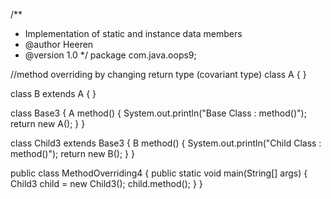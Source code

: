 /**
 * Implementation of static and instance data members
 * @author Heeren
 * @version 1.0
 */
package com.java.oops9;

//method overriding by changing return type (covariant type) 
class A {
}

class B extends A {
}

class Base3 {
	A method() {
		System.out.println("Base Class : method()");
		return new A();
	}
}

class Child3 extends Base3 {
	B method() {
		System.out.println("Child Class : method()");
		return new B();
	}
}

public class MethodOverriding4 {
	public static void main(String[] args) {
		Child3 child = new Child3();
		child.method();
	}
}
